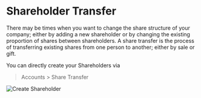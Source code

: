 <!-- add-breadcrumbs -->
# Shareholder Transfer

There may be times when you want to change the share structure of your company; either by adding a new shareholder or by changing the existing proportion of shares between shareholders. A share transfer is the process of transferring existing shares from one person to another; either by sale or gift.

You can directly create your Shareholders via

> Accounts > Share Transfer

<img class="screenshot" alt="Create Shareholder" src="/docs/assets/img/accounts/shareholder/sharetransfer_issue_tonystark.png">
